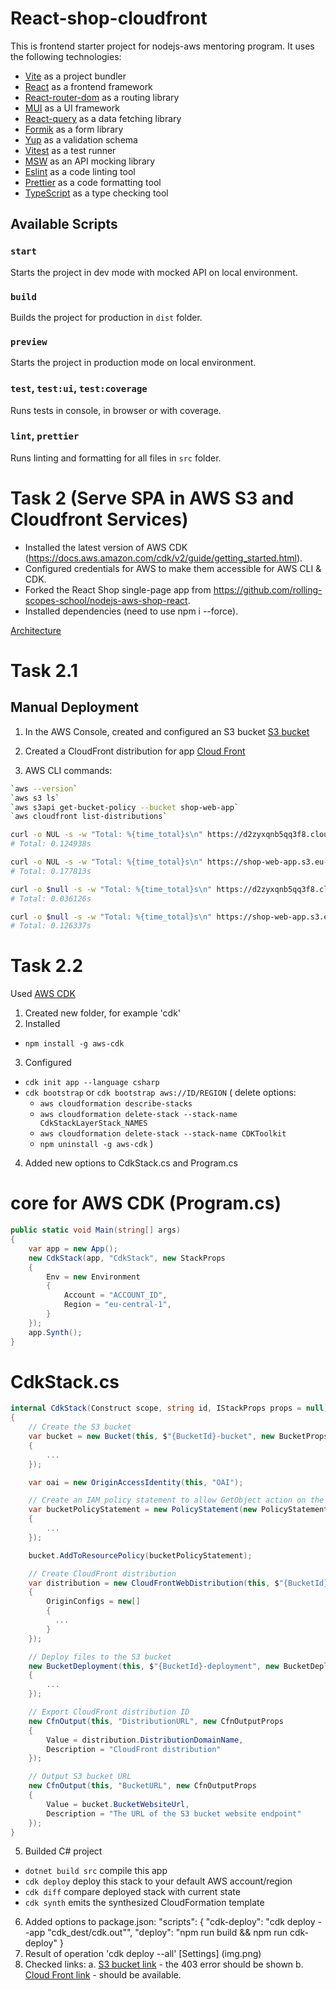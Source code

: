 # React-shop-cloudfront

This is frontend starter project for nodejs-aws mentoring program. It uses the following technologies:

- [Vite](https://vitejs.dev/) as a project bundler
- [React](https://beta.reactjs.org/) as a frontend framework
- [React-router-dom](https://reactrouterdotcom.fly.dev/) as a routing library
- [MUI](https://mui.com/) as a UI framework
- [React-query](https://react-query-v3.tanstack.com/) as a data fetching library
- [Formik](https://formik.org/) as a form library
- [Yup](https://github.com/jquense/yup) as a validation schema
- [Vitest](https://vitest.dev/) as a test runner
- [MSW](https://mswjs.io/) as an API mocking library
- [Eslint](https://eslint.org/) as a code linting tool
- [Prettier](https://prettier.io/) as a code formatting tool
- [TypeScript](https://www.typescriptlang.org/) as a type checking tool

## Available Scripts

### `start`

Starts the project in dev mode with mocked API on local environment.

### `build`

Builds the project for production in `dist` folder.

### `preview`

Starts the project in production mode on local environment.

### `test`, `test:ui`, `test:coverage`

Runs tests in console, in browser or with coverage.

### `lint`, `prettier`

Runs linting and formatting for all files in `src` folder.

# Task 2 (Serve SPA in AWS S3 and Cloudfront Services)

+ Installed the latest version of AWS CDK (https://docs.aws.amazon.com/cdk/v2/guide/getting_started.html).
+ Configured credentials for AWS to make them accessible for AWS CLI & CDK.
+ Forked the React Shop single-page app from https://github.com/rolling-scopes-school/nodejs-aws-shop-react.
+ Installed dependencies (need to use npm i --force).

[Architecture](https://github.com/Tati-Moon/nodejs-aws-shop-react/blob/feature/task2/Architecture.pdf)

# Task 2.1
## Manual Deployment

1) In the AWS Console, created and configured an S3 bucket
[S3 bucket](https://shop-web-app.s3.eu-central-1.amazonaws.com/index.html/)

2) Created a CloudFront distribution for app 
[Cloud Front](https://d2zyxqnb5qq3f8.cloudfront.net/)

3) AWS CLI commands:
```sh
`aws --version`
`aws s3 ls`
`aws s3api get-bucket-policy --bucket shop-web-app`
`aws cloudfront list-distributions`
```
```sh
curl -o NUL -s -w "Total: %{time_total}s\n" https://d2zyxqnb5qq3f8.cloudfront.net
# Total: 0.124938s

curl -o NUL -s -w "Total: %{time_total}s\n" https://shop-web-app.s3.eu-central-1.amazonaws.com/index.html
# Total: 0.177813s

curl -o $null -s -w "Total: %{time_total}s\n" https://d2zyxqnb5qq3f8.cloudfront.net
# Total: 0.036126s

curl -o $null -s -w "Total: %{time_total}s\n" https://shop-web-app.s3.eu-central-1.amazonaws.com/index.html
# Total: 0.126337s
```

# Task 2.2

Used [AWS CDK](https://docs.aws.amazon.com/cdk/api/v2/docs/aws-construct-library.html)
1) Created new folder, for example 'cdk'
2) Installed 
* `npm install -g aws-cdk`
3) Configured 
* `cdk init app --language csharp`
* `cdk bootstrap` or `cdk bootstrap aws://ID/REGION`
 (
    delete options: 
    * `aws cloudformation describe-stacks`
    * `aws cloudformation delete-stack --stack-name CdkStackLayerStack_NAMES`
    * `aws cloudformation delete-stack --stack-name CDKToolkit`
    * `npm uninstall -g aws-cdk`
)
4) Added new options to CdkStack.cs and Program.cs
# core for AWS CDK (Program.cs)
```csharp
public static void Main(string[] args)
{
    var app = new App();
    new CdkStack(app, "CdkStack", new StackProps
    {
        Env = new Environment
        {
            Account = "ACCOUNT_ID",
            Region = "eu-central-1",
        }
    });
    app.Synth();
}
```
# CdkStack.cs
```csharp
internal CdkStack(Construct scope, string id, IStackProps props = null) : base(scope, id, props)
{
    // Create the S3 bucket
    var bucket = new Bucket(this, $"{BucketId}-bucket", new BucketProps
    {
        ...
    });

    var oai = new OriginAccessIdentity(this, "OAI");

    // Create an IAM policy statement to allow GetObject action on the S3 bucket
    var bucketPolicyStatement = new PolicyStatement(new PolicyStatementProps
    {
        ...
    });

    bucket.AddToResourcePolicy(bucketPolicyStatement);

    // Create CloudFront distribution
    var distribution = new CloudFrontWebDistribution(this, $"{BucketId}-distribution", new CloudFrontWebDistributionProps
    {
        OriginConfigs = new[]
        {
          ...
        }
    });

    // Deploy files to the S3 bucket
    new BucketDeployment(this, $"{BucketId}-deployment", new BucketDeploymentProps
    {
        ...
    });

    // Export CloudFront distribution ID
    new CfnOutput(this, "DistributionURL", new CfnOutputProps
    {
        Value = distribution.DistributionDomainName,
        Description = "CloudFront distribution"
    });

    // Output S3 bucket URL
    new CfnOutput(this, "BucketURL", new CfnOutputProps
    {
        Value = bucket.BucketWebsiteUrl,
        Description = "The URL of the S3 bucket website endpoint"
    });
}
```

5) Builded C# project
* `dotnet build src` compile this app
* `cdk deploy`       deploy this stack to your default AWS account/region
* `cdk diff`         compare deployed stack with current state
* `cdk synth`        emits the synthesized CloudFormation template
6) Added options to package.json:
   "scripts": {
    "cdk-deploy": "cdk deploy --app \"cdk_dest/cdk.out\"",
    "deploy": "npm run build && npm run cdk-deploy"
    }
7) Result of operation  'cdk deploy --all'
[Settings] (img.png)
8) Checked links:
a. [S3 bucket link](http://shop-web-app-automated.s3-website.eu-central-1.amazonaws.com/) - the 403 error should be shown
b. [Cloud Front link](https://dfmqzjmg0ul9o.cloudfront.net/) - should be available.
